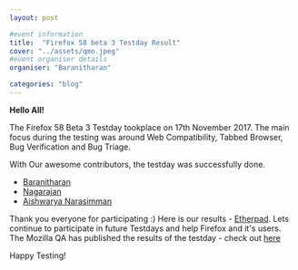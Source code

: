 ```yaml
---
layout: post

#event information
title:  "Firefox 58 beta 3 Testday Result"
cover: "../assets/qmo.jpeg"
#event organiser details
organiser: "Baranitharan"

categories: "blog"
---
```


**Hello All!**

<p>The  Firefox 58 Beta 3 Testday tookplace on  17th November 2017. The main focus during the testing was around Web Compatibility, Tabbed Browser, Bug Verification and Bug Triage.</p>
<p>With Our awesome contributors, the testday was successfully done.</p>


- [Baranitharan](https://twitter.com/baranicool)
- [Nagarajan](https://twitter.com/rnagarajan96)
- [Aishwarya Narasimman](https://www.facebook.com/aishwarya.kanmani.12)



Thank you everyone for participating :)
Here is our results - [Etherpad](https://public.etherpad-mozilla.org/p/MozillaIN_QA_Firefox_58_Beta_3_Testday). Lets continue to participate in future Testdays and help Firefox and it's users.
The Mozilla QA has published the results of the testday - check out [here](https://quality.mozilla.org/2017/11/firefox-58-beta-3-testday-results/)
<p>Happy Testing!</p>
